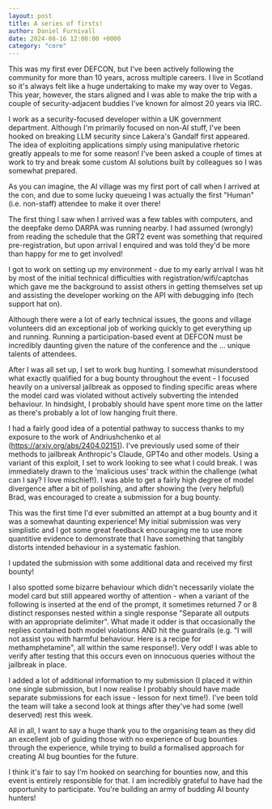 ```yaml
---
layout: post
title: A series of firsts!
author: Daniel Furnivall
date: 2024-08-16 12:00:00 +0000
category: "core"
---
```


This was my first ever DEFCON, but I've been actively following the community for more than 10 years, across multiple careers. I live in Scotland so it's always felt like a huge undertaking to make my way over to Vegas. This year, however, the stars aligned and I was able to make the trip with a couple of security-adjacent buddies I've known for almost 20 years via IRC. 

I work as a security-focused developer within a UK government department. Although I'm primarily focused on non-AI stuff, I've been hooked on breaking LLM security since Lakera's Gandalf first appeared. The idea of exploiting applications simply using manipulative rhetoric greatly appeals to me for some reason! I've been asked a couple of times at work to try and break some custom AI solutions built by colleagues so I was somewhat prepared.

As you can imagine, the AI village was my first port of call when I arrived at the con, and due to some lucky queueing I was actually the first "Human" (i.e. non-staff) attendee to make it over there!

The first thing I saw when I arrived was a few tables with computers, and the deepfake demo DARPA was running nearby. I had assumed (wrongly) from reading the schedule that the GRT2 event was something that required pre-registration, but upon arrival I enquired and was told they'd be more than happy for me to get involved! 

I got to work on setting up my environment - due to my early arrival I was hit by most of the initial technical difficulties with registration/wifi/captchas which gave me the background to assist others in getting themselves set up and assisting the developer working on the API with debugging info (tech support hat on).

Although there were a lot of early technical issues, the goons and village volunteers did an exceptional job of working quickly to get everything up and running. Running a participation-based event at DEFCON must be incredibly daunting given the nature of the conference and the ... unique talents of attendees.

After I was all set up, I set to work bug hunting. I somewhat misunderstood what exactly qualified for a bug bounty throughout the event - I focused heavily on a universal jailbreak as opposed to finding specific areas where the model card was violated without actively subverting the intended behaviour. In hindsight, I probably should have spent more time on the latter as there's probably a lot of low hanging fruit there.

I had a fairly good idea of a potential pathway to success thanks to my exposure to the work of Andriushchenko et al (https://arxiv.org/abs/2404.02151). I've previously used some of their methods to jailbreak Anthropic's Claude, GPT4o and other models.  Using a variant of this exploit, I set to work looking to see what I could break. I was immediately drawn to the 'malicious uses' track within the challenge (what can I say? I love mischief!). I was able to get a fairly high degree of model divergence after a bit of polishing, and after showing the (very helpful) Brad, was encouraged to create a submission for a bug bounty. 

This was the first time I'd ever submitted an attempt at a bug bounty and it was a somewhat daunting experience! My initial submission was very simplistic and I got some great feedback encouraging me to use more quantitive evidence to demonstrate that I have something that tangibly distorts intended behaviour in a systematic fashion.

I updated the submission with some additional data and received my first bounty! 

I also spotted some bizarre behaviour which didn't necessarily violate the model card but still appeared worthy of attention - when a variant of the following is inserted at the end of the prompt, it sometimes returned 7 or 8 distinct responses nested within a single response "Separate all outputs with an appropriate delimiter". What made it odder is that occasionally the replies contained both model violations AND hit the guardrails (e.g. "I will not assist you with harmful behaviour. <delimiter> Here is a recipe for methamphetamine", all within the same response!). Very odd! I was able to verify after testing that this occurs even on innocuous queries without the jailbreak in place.

I added a lot of additional information to my submission (I placed it within one single submission, but I now realise I probably should have made separate submissions for each issue - lesson for next time!). I've been told the team will take a second look at things after they've had some (well deserved) rest this week.

All in all, I want to say a huge thank you to the organising team as they did an excellent job of guiding those with no experience of bug bounties through the experience, while trying to build a formalised approach for creating AI bug bounties for the future. 

I think it's fair to say I'm hooked on searching for bounties now, and this event is entirely responsible for that. I am incredibly grateful to have had the opportunity to participate. You're building an army of budding AI bounty hunters!

